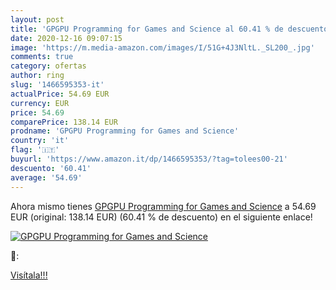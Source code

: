 ```yaml
---
layout: post
title: 'GPGPU Programming for Games and Science al 60.41 % de descuento'
date: 2020-12-16 09:07:15
image: 'https://m.media-amazon.com/images/I/51G+4J3NltL._SL200_.jpg'
comments: true
category: ofertas
author: ring
slug: '1466595353-it'
actualPrice: 54.69 EUR
currency: EUR
price: 54.69
comparePrice: 138.14 EUR
prodname: 'GPGPU Programming for Games and Science'
country: 'it'
flag: '🇮🇹'
buyurl: 'https://www.amazon.it/dp/1466595353/?tag=tolees00-21'
descuento: '60.41'
average: '54.69'
---
```


Ahora mismo tienes [GPGPU Programming for Games and Science](https://www.amazon.it/dp/1466595353/?tag=tolees00-21) a 54.69 EUR (original: 138.14 EUR) (60.41 %  de descuento) en el siguiente enlace!

[![GPGPU Programming for Games and Science](https://m.media-amazon.com/images/I/51G+4J3NltL._SL200_.jpg)](https://www.amazon.it/dp/1466595353/?tag=tolees00-21)

🔎:


[Visítala!!!](https://www.amazon.it/dp/1466595353/?tag=tolees00-21)
